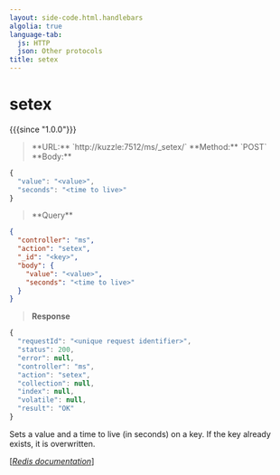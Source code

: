 ```yaml
---
layout: side-code.html.handlebars
algolia: true
language-tab:
  js: HTTP
  json: Other protocols
title: setex
---
```


# setex

{{{since "1.0.0"}}}




<blockquote class="js">
<p>
**URL:** `http://kuzzle:7512/ms/_setex/<key>`  
**Method:** `POST`  
**Body:**
</p>
</blockquote>


```js
{
  "value": "<value>",
  "seconds": "<time to live>"
}
```



<blockquote class="json">
<p>
**Query**
</p>
</blockquote>


```json
{
  "controller": "ms",
  "action": "setex",
  "_id": "<key>",
  "body": {
    "value": "<value>",
    "seconds": "<time to live>"
  }
}
```

>**Response**

```javascript
{
  "requestId": "<unique request identifier>",
  "status": 200,
  "error": null,
  "controller": "ms",
  "action": "setex",
  "collection": null,
  "index": null,
  "volatile": null,
  "result": "OK"
}
```

Sets a value and a time to live (in seconds) on a key. If the key already exists, it is overwritten.

[[_Redis documentation_]](https://redis.io/commands/setex)
